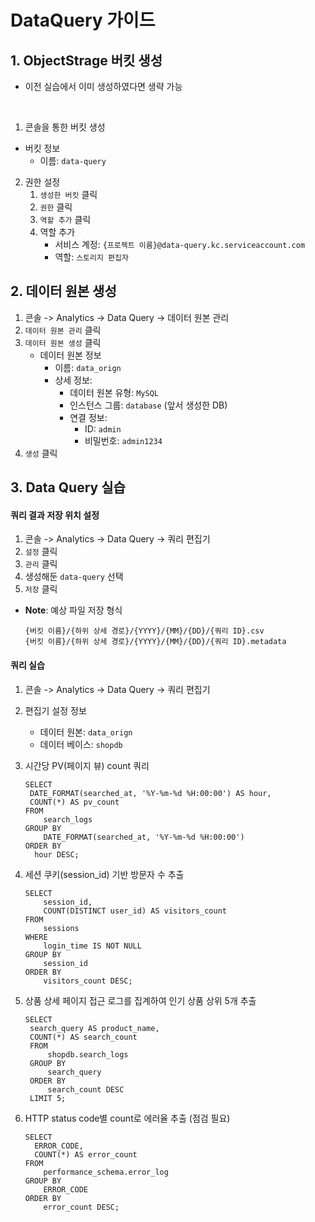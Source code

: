 # DataQuery 가이드

## 1. ObjectStrage 버킷 생성
- 이전 실습에서 이미 생성하였다면 생략 가능
</br>

1. 콘솔을 통한 버킷 생성
  - 버킷 정보
    - 이름: `data-query`

2. 권한 설정
   1. `생성한 버킷` 클릭
   2. `권한` 클릭
   3. `역할 추가` 클릭
   4. 역할 추가
      - 서비스 계정: `{프로젝트 이름}@data-query.kc.serviceaccount.com`
      - 역할: `스토리지 편집자`

## 2. 데이터 원본 생성
1. 콘솔 -> Analytics -> Data Query -> 데이터 원본 관리
2. `데이터 원본 관리` 클릭
3. `데이터 원본 생성` 클릭
   - 데이터 원본 정보
     - 이름: `data_orign`
     - 상세 정보:
       - 데이터 원본 유형: `MySQL`
       - 인스턴스 그룹: `database` (앞서 생성한 DB)
       - 연결 정보:
         - ID: `admin`
         - 비밀번호: `admin1234`
4. `생성` 클릭

## 3. Data Query 실습

#### 쿼리 결과 저장 위치 설정
1. 콘솔 -> Analytics -> Data Query -> 쿼리 편집기
2. `설정` 클릭
3. `관리` 클릭
4. 생성해둔 `data-query` 선택
5. `저장` 클릭

- **Note**: 예상 파일 저장 형식
  ```
  {버킷 이름}/{하위 상세 경로}/{YYYY}/{MM}/{DD}/{쿼리 ID}.csv
  {버킷 이름}/{하위 상세 경로}/{YYYY}/{MM}/{DD}/{쿼리 ID}.metadata
  ```

#### 쿼리 실습
1. 콘솔 -> Analytics -> Data Query -> 쿼리 편집기
2. 편집기 설정 정보
   - 데이터 원본: `data_orign`
   - 데이터 베이스: `shopdb`
  
3. 시간당 PV(페이지 뷰) count 쿼리
   ```
   SELECT
    DATE_FORMAT(searched_at, '%Y-%m-%d %H:00:00') AS hour,
    COUNT(*) AS pv_count
   FROM
       search_logs
   GROUP BY
       DATE_FORMAT(searched_at, '%Y-%m-%d %H:00:00')
   ORDER BY
     hour DESC;
   ```

4. 세션 쿠키(session_id) 기반 방문자 수 추출
    ```
    SELECT
        session_id,
        COUNT(DISTINCT user_id) AS visitors_count
    FROM
        sessions
    WHERE
        login_time IS NOT NULL
    GROUP BY
        session_id
    ORDER BY
        visitors_count DESC;
    ```
5. 상품 상세 페이지 접근 로그를 집계하여 인기 상품 상위 5개 추출 
   ```
   SELECT 
    search_query AS product_name,
    COUNT(*) AS search_count
    FROM 
        shopdb.search_logs
    GROUP BY 
        search_query
    ORDER BY 
        search_count DESC
    LIMIT 5;
    ```

6. HTTP status code별 count로 에러율 추출 (점검 필요)
    ```
    SELECT 
      ERROR_CODE,
      COUNT(*) AS error_count
    FROM 
        performance_schema.error_log
    GROUP BY 
        ERROR_CODE
    ORDER BY 
        error_count DESC;
    ```
